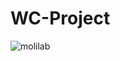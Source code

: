 ﻿# WC-Project
![molilab](https://github.com/schth/WC-Project/blob/master/prototype/html/image/logo.png)